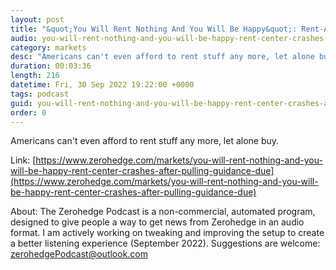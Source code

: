 ```yaml
---
layout: post
title: "&quot;You Will Rent Nothing And You Will Be Happy&quot;: Rent-A-Center Crashes After Pulling Guidance Due To Collapsing &quot;Economic Conditions&quot;"
audio: you-will-rent-nothing-and-you-will-be-happy-rent-center-crashes-after-pulling-guidance-due-1
category: markets
desc: "Americans can't even afford to rent stuff any more, let alone buy."
duration: 00:03:36
length: 216
datetime: Fri, 30 Sep 2022 19:22:00 +0000
tags: podcast
guid: you-will-rent-nothing-and-you-will-be-happy-rent-center-crashes-after-pulling-guidance-due-0
order: 0
---
```

Americans can't even afford to rent stuff any more, let alone buy.

Link: [https://www.zerohedge.com/markets/you-will-rent-nothing-and-you-will-be-happy-rent-center-crashes-after-pulling-guidance-due](https://www.zerohedge.com/markets/you-will-rent-nothing-and-you-will-be-happy-rent-center-crashes-after-pulling-guidance-due)

About: The Zerohedge Podcast is a non-commercial, automated program, designed to give people a way to get news from Zerohedge in an audio format.  I am actively working on tweaking and improving the setup to create a better listening experience (September 2022).  Suggestions are welcome: [zerohedgePodcast@outlook.com](mailto:zerohedgePodcast@outlook.com)